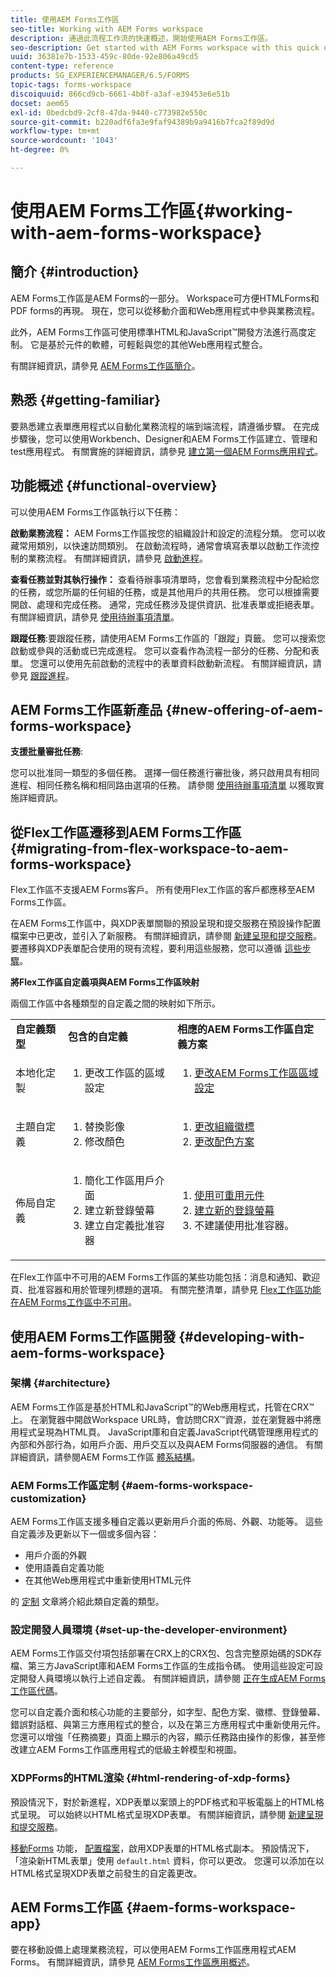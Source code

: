 ```yaml
---
title: 使用AEM Forms工作區
seo-title: Working with AEM Forms workspace
description: 通過此流程工作流的快速概述，開始使用AEM Forms工作區。
seo-description: Get started with AEM Forms workspace with this quick overview of the process workflows.
uuid: 36381e7b-1533-459c-80de-92e806a49cd5
content-type: reference
products: SG_EXPERIENCEMANAGER/6.5/FORMS
topic-tags: forms-workspace
discoiquuid: 866cd9cb-6661-4b0f-a3af-e39453e6e51b
docset: aem65
exl-id: 0bedcbd9-2cf8-47da-9440-c773982e550c
source-git-commit: b220adf6fa3e9faf94389b9a9416b7fca2f89d9d
workflow-type: tm+mt
source-wordcount: '1043'
ht-degree: 0%

---
```


# 使用AEM Forms工作區{#working-with-aem-forms-workspace}

## 簡介 {#introduction}

AEM Forms工作區是AEM Forms的一部分。 Workspace可方便HTMLForms和PDF forms的再現。 現在，您可以從移動介面和Web應用程式中參與業務流程。

此外，AEM Forms工作區可使用標準HTML和JavaScript™開發方法進行高度定制。 它是基於元件的軟體，可輕鬆與您的其他Web應用程式整合。

有關詳細資訊，請參見 [AEM Forms工作區簡介](/help/forms/using/introduction-html-workspace.md)。

## 熟悉 {#getting-familiar}

要熟悉建立表單應用程式以自動化業務流程的端到端流程，請遵循步驟。 在完成步驟後，您可以使用Workbench、Designer和AEM Forms工作區建立、管理和test應用程式。 有關實施的詳細資訊，請參見 [建立第一個AEM Forms應用程式](https://help.adobe.com/en_US/livecycle/11.0/CreateFirstApp/index.html)。

## 功能概述 {#functional-overview}

可以使用AEM Forms工作區執行以下任務：

**啟動業務流程：** AEM Forms工作區按您的組織設計和設定的流程分類。 您可以收藏常用類別，以快速訪問類別。 在啟動流程時，通常會填寫表單以啟動工作流控制的業務流程。 有關詳細資訊，請參見 [啟動進程](/help/forms/using/starting-processes.md)。

**查看任務並對其執行操作：** 查看待辦事項清單時，您會看到業務流程中分配給您的任務，或您所屬的任何組的任務，或是其他用戶的共用任務。 您可以根據需要開啟、處理和完成任務。 通常，完成任務涉及提供資訊、批准表單或拒絕表單。 有關詳細資訊，請參見 [使用待辦事項清單](/help/forms/using/todo-lists.md)。

**跟蹤任務**:要跟蹤任務，請使用AEM Forms工作區的「跟蹤」頁籤。 您可以搜索您啟動或參與的活動或已完成進程。 您可以查看作為流程一部分的任務、分配和表單。 您還可以使用先前啟動的流程中的表單資料啟動新流程。 有關詳細資訊，請參見 [跟蹤進程](/help/forms/using/tracking-processes.md)。

## AEM Forms工作區新產品 {#new-offering-of-aem-forms-workspace}

**支援批量審批任務**:

您可以批准同一類型的多個任務。 選擇一個任務進行審批後，將只啟用具有相同進程、相同任務名稱和相同路由選項的任務。 請參閱 [使用待辦事項清單](/help/forms/using/todo-lists.md) 以獲取實施詳細資訊。

## 從Flex工作區遷移到AEM Forms工作區 {#migrating-from-flex-workspace-to-aem-forms-workspace}

Flex工作區不支援AEM Forms客戶。 所有使用Flex工作區的客戶都應移至AEM Forms工作區。

在AEM Forms工作區中，與XDP表單關聯的預設呈現和提交服務在預設操作配置檔案中已更改，並引入了新服務。 有關詳細資訊，請參閱 [新建呈現和提交服務](/help/forms/using/new-render-submit-service.md)。 要遷移與XDP表單配合使用的現有流程，要利用這些服務，您可以遵循 [這些步驟](new-render-submit-service.md)。

**將Flex工作區自定義項與AEM Forms工作區映射**

兩個工作區中各種類型的自定義之間的映射如下所示。

<table>
 <tbody>
  <tr>
   <td><strong>自定義類型 </strong></td>
   <td><strong>包含的自定義 </strong></td>
   <td><strong>相應的AEM Forms工作區自定義方案</strong></td>
  </tr>
  <tr>
   <td>本地化定製</td>
   <td>
    <ol>
     <li>更改工作區的區域設定</li>
    </ol> </td>
   <td>
    <ol>
     <li><a href="/help/forms/using/changing-locale-user-interface.md">更改AEM Forms工作區區域設定</a></li>
    </ol> </td>
  </tr>
  <tr>
   <td>主題自定義</td>
   <td>
    <ol>
     <li>替換影像</li>
     <li>修改顏色</li>
    </ol> </td>
   <td>
    <ol>
     <li><a href="/help/forms/using/changing-organization-logo-branding.md">更改組織徽標</a> </li>
     <li><a href="/help/forms/using/changing-color-scheme-interface.md">更改配色方案</a></li>
    </ol> </td>
  </tr>
  <tr>
   <td>佈局自定義</td>
   <td>
    <ol>
     <li>簡化工作區用戶介面<br /> </li>
     <li>建立新登錄螢幕</li>
     <li>建立自定義批准容器</li>
    </ol> </td>
   <td>
    <ol>
     <li><a href="/help/forms/using/description-reusable-components.md">使用可重用元件</a></li>
     <li><a href="/help/forms/using/creating-new-login-screen.md">建立新的登錄螢幕</a></li>
     <li>不建議使用批准容器。</li>
    </ol> </td>
  </tr>
 </tbody>
</table>

在Flex工作區中不可用的AEM Forms工作區的某些功能包括：消息和通知、歡迎頁、批准容器和用於管理列標題的選項。 有關完整清單，請參見 [Flex工作區功能在AEM Forms工作區中不可用](/help/forms/using/features-flex-workspace-available-html.md)。

## 使用AEM Forms工作區開發 {#developing-with-aem-forms-workspace}

### 架構 {#architecture}

AEM Forms工作區是基於HTML和JavaScript™的Web應用程式，托管在CRX™上。 在瀏覽器中開啟Workspace URL時，會訪問CRX™資源，並在瀏覽器中將應用程式呈現為HTML頁。 JavaScript庫和自定義JavaScript代碼管理應用程式的內部和外部行為，如用戶介面、用戶交互以及與AEM Forms伺服器的通信。 有關詳細資訊，請參閱AEM Forms工作區 [體系結構](/help/forms/using/html-workspace-architecture.md)。

### AEM Forms工作區定制 {#aem-forms-workspace-customization}

AEM Forms工作區支援多種自定義以更新用戶介面的佈局、外觀、功能等。 這些自定義涉及更新以下一個或多個內容：

* 用戶介面的外觀
* 使用語義自定義功能
* 在其他Web應用程式中重新使用HTML元件

的 [定制](introduction-customizing-html-workspace.md#types-of-customizations) 文章將介紹此類自定義的類型。

### 設定開發人員環境 {#set-up-the-developer-environment}

AEM Forms工作區交付項包括部署在CRX上的CRX包、包含完整原始碼的SDK存檔、第三方JavaScript庫和AEM Forms工作區的生成指令碼。 使用這些設定可設定開發人員環境以執行上述自定義。 有關詳細資訊，請參閱 [正在生成AEM Forms工作區代碼](introduction-customizing-html-workspace.md#building-html-workspace-code)。

您可以自定義介面和核心功能的主要部分，如字型、配色方案、徽標、登錄螢幕、錯誤對話框、與第三方應用程式的整合，以及在第三方應用程式中重新使用元件。 您還可以增強「任務摘要」頁面上顯示的內容，顯示任務路由操作的影像，甚至修改建立AEM Forms工作區應用程式的低級主幹模型和視圖。

### XDPForms的HTML渲染 {#html-rendering-of-xdp-forms}

預設情況下，對於新進程，XDP表單以案頭上的PDF格式和平板電腦上的HTML格式呈現。 可以始終以HTML格式呈現XDP表單。 有關詳細資訊，請參閱 [新建呈現和提交服務](/help/forms/using/new-render-submit-service.md)。

[移動Forms](https://helpx.adobe.com/livecycle/help/mobile-forms/introduction.html) 功能， [配置檔案](https://helpx.adobe.com/livecycle/help/mobile-forms/creating-profile.html)，啟用XDP表單的HTML格式副本。 預設情況下，「渲染新HTML表單」使用 `default.html` 資料，你可以更改。 您還可以添加在以HTML格式呈現XDP表單之前發生的自定義更改。

## AEM Forms工作區 {#aem-forms-workspace-app}

要在移動設備上處理業務流程，可以使用AEM Forms工作區應用程式AEM Forms。 有關詳細資訊，請參見 [AEM Forms工作區應用概述](https://helpx.adobe.com/livecycle/help/mobile-workspace/mobile-workspace-overview.html)。
